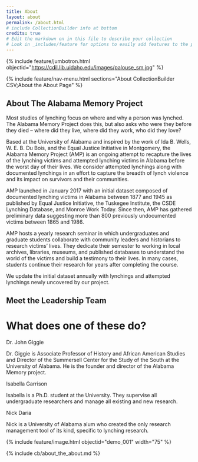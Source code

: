 ```yaml
---
title: About
layout: about
permalink: /about.html
# include CollectionBuilder info at bottom
credits: true
# Edit the markdown on in this file to describe your collection
# Look in _includes/feature for options to easily add features to the page
---
```


{% include feature/jumbotron.html objectid="https://cdil.lib.uidaho.edu/images/palouse_sm.jpg" %} 

{% include feature/nav-menu.html sections="About CollectionBuilder CSV;About the About Page" %}

## About The Alabama Memory Project

Most studies of lynching focus on where and why a person was lynched. The Alabama Memory Project does this, but also asks who were they before they died – where did they live, where did they work, who did they love? 

 

Based at the University of Alabama and inspired by the work of Ida B. Wells, W. E. B. Du Bois, and the Equal Justice Initiative in Montgomery, the Alabama Memory Project (AMP) is an ongoing attempt to recapture the lives of the lynching victims and attempted lynching victims in Alabama before the worst day of their lives. We consider attempted lynchings along with documented lynchings in an effort to capture the breadth of lynch violence and its impact on survivors and their communities. 

AMP launched in January 2017 with an initial dataset composed of documented lynching victims in Alabama between 1877 and 1945 as published by Equal Justice Initiative, the Tuskegee Institute, the CSDE Lynching Database, and Monroe Work Today. Since then, AMP has gathered preliminary data suggesting more than 800 previously undocumented victims between 1865 and 1986. 

AMP hosts a yearly research seminar in which undergraduates and graduate students collaborate with community leaders and historians to research victims’ lives. They dedicate their semester to working in local archives, libraries, museums, and published databases to understand the world of the victims and build a testimony to their lives. In many cases, students continue their research for years after completing the course. 

We update the initial dataset annually with lynchings and attempted lynchings newly uncovered by our project. 

## Meet the Leadership Team

# What does one of these do?
Dr. John Giggie

Dr. Giggie is Associate Professor of History and African American Studies and Director of the Summersell Center for the Study of the South at the University of Alabama. He is the founder and director of the Alabama Memory project.

Isabella Garrison  

Isabella is a Ph.D. student at the University. They supervise all undergraduate researchers and manage all existing and new research. 

Nick Daria 

Nick is a University of Alabama alum who created the only research management tool of its kind, specific to lynching research. 

{% include feature/image.html objectid="demo_001" width="75" %} 

<!-- IMPORTANT!!! DELETE this comment and the include below when you are finished editing this page for your collection. The include below introduces about page features. They will show up on your collection's about page until you delete it.  -->
{% include cb/about_the_about.md %} 
